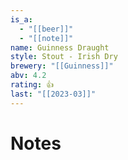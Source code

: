 ```yaml
---
is_a:
  - "[[beer]]"
  - "[[note]]"
name: Guinness Draught
style: Stout - Irish Dry
brewery: "[[Guinness]]"
abv: 4.2
rating: 👍
last: "[[2023-03]]"
---
```

# Notes

